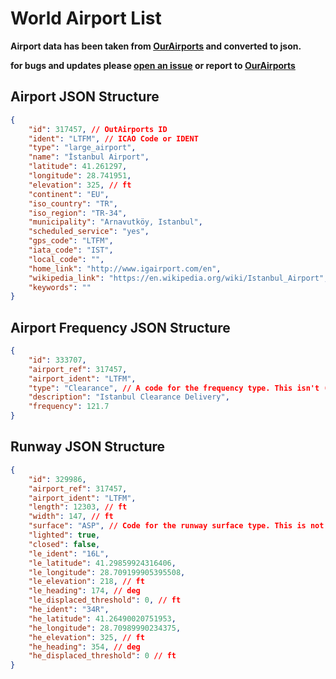 # World Airport List


**Airport data has been taken from [OurAirports](https://ourairports.com/) and converted to json.**

**for bugs and updates please [open an issue](https://github.com/segecey/airports/issues/new) or report to [OurAirports](https://ourairports.com/)**


## Airport JSON Structure

```json
{
    "id": 317457, // OutAirports ID
    "ident": "LTFM", // ICAO Code or IDENT
    "type": "large_airport",
    "name": "İstanbul Airport",
    "latitude": 41.261297,
    "longitude": 28.741951,
    "elevation": 325, // ft
    "continent": "EU",
    "iso_country": "TR",
    "iso_region": "TR-34",
    "municipality": "Arnavutköy, Istanbul",
    "scheduled_service": "yes",
    "gps_code": "LTFM",
    "iata_code": "IST",
    "local_code": "",
    "home_link": "http://www.igairport.com/en",
    "wikipedia_link": "https://en.wikipedia.org/wiki/Istanbul_Airport",
    "keywords": ""
}
```

## Airport Frequency JSON Structure

```json
{
    "id": 333707,
    "airport_ref": 317457,
    "airport_ident": "LTFM",
    "type": "Clearance", // A code for the frequency type. This isn't (currently) a controlled vocabulary, but probably will be soon. Some common values are "TWR" (tower), "ATF" or "CTAF" (common traffic frequency), "GND" (ground control), "RMP" (ramp control), "ATIS" (automated weather), "RCO" (remote radio outlet), "ARR" (arrivals), "DEP" (departures), "UNICOM" (monitored ground station), and "RDO" (a flight-service station).
    "description": "Istanbul Clearance Delivery",
    "frequency": 121.7
}
```

## Runway JSON Structure

```json
{
    "id": 329986,
    "airport_ref": 317457,
    "airport_ident": "LTFM",
    "length": 12303, // ft
    "width": 147, // ft
    "surface": "ASP", // Code for the runway surface type. This is not yet a controlled vocabulary, but probably will be soon. Some common values include "ASP" (asphalt), "TURF" (turf), "CON" (concrete), "GRS" (grass), "GRE" (gravel), "WATER" (water), and "UNK" (unknown).
    "lighted": true,
    "closed": false,
    "le_ident": "16L",
    "le_latitude": 41.29859924316406,
    "le_longitude": 28.709199905395508,
    "le_elevation": 218, // ft
    "le_heading": 174, // deg
    "le_displaced_threshold": 0, // ft
    "he_ident": "34R",
    "he_latitude": 41.26490020751953,
    "he_longitude": 28.70989990234375,
    "he_elevation": 325, // ft
    "he_heading": 354, // deg
    "he_displaced_threshold": 0 // ft
}
```